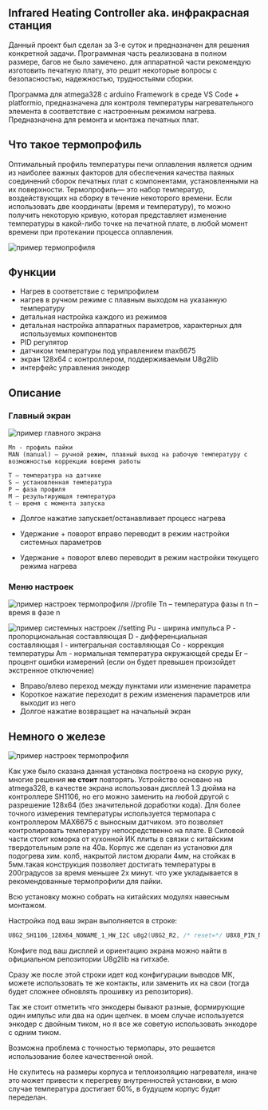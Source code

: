 Infrared Heating Controller  aka.  инфракрасная станция
--------

Данный проект был сделан за 3-е суток и предназначен для решения конкретной задачи. Программная часть реализована в полном размере, багов не было замечено. для аппаратной части рекомендую изготовить печатную плату, это решит некоторые вопросы с безопасностью, надежностью, трудностьями сборки. 

Программа для atmega328 с arduino Framework в среде VS Code + platformio, предназначена для контроля температуры нагревательного элемента в соответствие с настроенным режимом нагрева. Предназначена для ремонта и монтажа печатных плат.

## Что такое термопрофиль

Оптимальный профиль температуры печи оплавления является одним из наиболее важных факторов для обеспечения качества паяных соединений сборок печатных плат с компонентами, установленными на их поверхности. Термопрофиль— это набор температур, воздействующих на сборку в течение некоторого времени. Если использовать две координаты (время и температуру), то можно получить некоторую кривую, которая представляет изменение температуры в какой-либо точке на печатной плате, в любой момент времени при протекании процесса оплавления.


![пример термопрофиля](https://github.com/MuratovAS/ihc/blob/master/DOC/thermal_profile.jpg)



Функции
-------- 
- Нагрев в соответствие с термпрофилем
- нагрев в ручном режиме с плавным выходом на указанную температуру
- детальная настройка каждого из режимов
- детальная настройка аппаратных параметров, характерных для используемых компонентов
- PID регулятор
- датчиком температуры под управлением max6675
- экран 128х64 с контроллером, поддерживаемым U8g2lib
- интерфейс управления энкодер

Описание 
--------

### Главный экран
![пример главного экрана](https://github.com/MuratovAS/ihc/blob/master/DOC/hot.jpg)

	Mn - профиль пайки 
	MAN (manual) – ручной режим, плавный выход на рабочую температуру с возможностью коррекции вовремя работы
	  
	T – температура на датчике
	S – установленная температура
	P – фаза профиля
	M – результирующая температура
	t – время с момента запуска 

  - Долгое нажатие запускает/останавливает процесс нагрева

  - Удержание + поворот вправо переводит в режим настройки системных параметров

  - Удержание + поворот влево переводит в режим настройки текущего режима нагрева

    
### Меню настроек

![пример настроек термопрофиля](https://github.com/MuratovAS/ihc/blob/master/DOC/conf.jpg)
	//profile
	Tn – температура фазы n
	tn – время в фазе n

![пример системных настроек](https://github.com/MuratovAS/ihc/blob/master/DOC/set.jpg)
	//setting
	Pu - ширина импульса
	P - пропорциональная составляющая 
	D - дифференциальная составляющая 
	I - интегральная составляющая
	Co - коррекция температуры 
	Am - нормальная температура окружающей среды 
	Er – процент ошибки измерений (если он будет превышен произойдет экстренное отключение) 

  - Вправо/влево переход между пунктами или изменение параметра
  - Короткое нажатие переходит в режим изменения параметров или выходит из него
  - Долгое нажатие возвращает на начальный экран

## Немного о железе

![пример настроек термопрофиля](https://github.com/MuratovAS/ihc/blob/master/DOC/hard.jpg)

Как уже было сказана данная установка построена на скорую руку, многие решения **не стоит** повторять. Устройство основано на atmega328, в качестве экрана использован дисплей 1.3 дюйма на контроллере SH1106, но его можно заменить на любой другой с разрешение 128х64 (без значительной доработки кода). Для более точного измерения температуры используется термопара с контроллером MAX6675 с выносным датчиком. это позволяет контролировать температуру непосредственно на плате. В Силовой части стоит коморка от кухонной ИК плиты в связки с китайским твердотельным рэле на 40а. Корпус же сделан из установки для подогрева хим. колб, накрытой листом дюрали 4мм, на стойках в 5мм.такая конструкция позволяет достигать температуры в 200градусов за время меньшее 2х минут. что уже укладывается в рекомендованные термопрофили для пайки. 

Всю установку можно собрать на китайских модулях навесным монтажом.

Настройка под ваш экран выполняется в строке: 

~~~ c
U8G2_SH1106_128X64_NONAME_1_HW_I2C u8g2(U8G2_R2, /* reset=*/ U8X8_PIN_NONE, /* clock=*/ 16, /* data=*/ 17);
~~~

Конфиге под ваш дисплей и ориентацию экрана можно найти в официальном репозитории U8g2lib на гитхабе.

Сразу же после этой строки идет код конфигурации выводов МК, можете использовать те же контакты, или заменить их на свои (тогда будет сложнее обновлять прошивку из репозитория).

Так же стоит отметить что энкодеры бывают разные, формирующие один импульс или два на один щелчек. в моем случае используется энкодер с двойным тиком, но я все же советую использовать энкодоре с одним тиком.

Возможна проблема с точностью термопары, это решается использование более качественной оной.   

Не скупитесь на размеры корпуса и теплоизоляцию
нагревателя, иначе это может привести к перегреву внутренностей установки, в мою случае температура достигает 60%, в будущем корпус будит переделан.